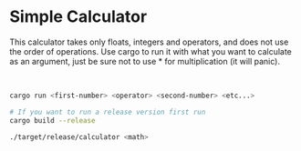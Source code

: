 # Simple Calculator
This calculator takes only floats, integers and operators, and does not use the order of operations. Use cargo to run it with what you want to calculate as an argument, just be sure not to use * for multiplication (it will panic).

<br>

```bash
cargo run <first-number> <operator> <second-number> <etc...>

# If you want to run a release version first run 
cargo build --release

./target/release/calculator <math>
```
